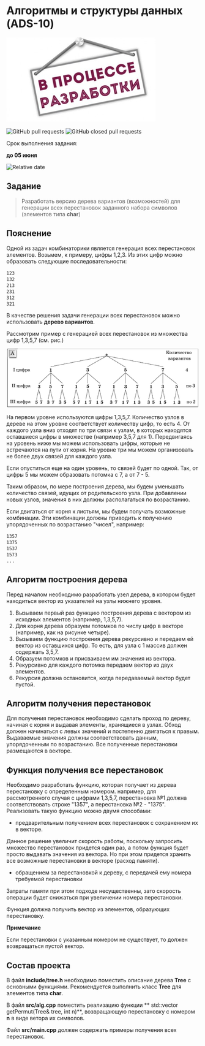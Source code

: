 # Алгоритмы и структуры данных (ADS-10)

![](images/undercons.jpg)

![GitHub pull requests](https://img.shields.io/github/issues-pr/NNTU-CS/ADS-10)
![GitHub closed pull requests](https://img.shields.io/github/issues-pr-closed/NNTU-CS/ADS-10)

Срок выполнения задания:

**до 05 июня** 

![Relative date](https://img.shields.io/date/1654462800)

## Задание

> Разработать версию дерева вариантов (возможностей) для генерации всех перестановок заданного набора символов (элементов типа **char**)

## Пояснение

Одной из задач комбинаторики является генерация всех перестановок элементов. Возьмем, к примеру, цифры 1,2,3. Из этих цифр можно образовать следующие последовательности:

```
123
132
213
231
312
321
```

В качестве решения задачи генерации всех перестановок можно использовать **дерево вариантов**.

Рассмотрим пример с генерацией всех перестановок из множества цифр 1,3,5,7 (см. рис.)

![](images/51.gif)

На первом уровне используются цифры 1,3,5,7. Количество узлов в дереве на этом уровне соответствует количеству цифр, то есть 4. 
От каждого узла вниз отходят по три связи к узлам, в которых находятся оставшиеся цифры в множестве (например 3,5,7 для 1). Передвигаясь на уровень ниже мы можем использовать цифры, которые не встречаются на пути от корня. На уровне три мы можем организовать не более двух связей для каждого узла.

Если опуститься еще на один уровень, то связей будет по одной. Так, от цифры 5 мы можем образовать потомка с 7, а от 7 - 5.

Таким образом, по мере построения дерева, мы будем уменьшать количество связей, идущих от родительского узла. При добавлении новых узлов, значения в них должны располагаться по возрастанию. 

Если двигаться от корня к листьям, мы будем получать возможные комбинации. Эти комбинации должны приводить к получению упорядоченных по возрастанию "чисел", например:

```
1357
1375
1537
1573
...
```

## Алгоритм построения дерева

Перед началом необходимо разработать узел дерева, в котором будет находиться вектор из указателей на узлы нижнего уровня. 

1. Вызываем первый раз функцию построения дерева с вектором из исходных элементов (например, 1,3,5,7).
1. Для корня дерева образуем потомков по числу цифр в векторе (например, как на рисунке четыре).
1. Вызываем функцию построения дерева рекурсивно и передаем ей вектор из оставшихся цифр. То есть, для узла с 1 массив должен содержать 3,5,7. 
1. Образуем потомков и присваиваем им значения из вектора.
1. Рекурсивно для каждого потомка передаем вектор из двух элементов.
1. Рекурсия должна остановится, когда передаваемый вектор будет пустой.

## Алгоритм получения перестановок

Для получения перестановок необходимо сделать проход по дереву, начиная с корня и выдавая элементы, хранящиеся в узлах. Обход должен начинаться с левых значений и постепенно двигаться к правым. Выдаваемые значения должны соответствовать данным, упорядоченным по возрастанию. Все полученные перестановки размещаются в векторе.

## Функция получения все перестановок

Необходимо разработать функцию, которая получает из дерева перестановку с определенным номером. например, для рассмотренного случая с цифрами 1,3,5,7, перестановка №1 должна соответствовать строке "1357", а перестановка №2 - "1375". Реализовать такую функцию можно двумя способами:

- предварительным получением всех перестановок с сохранением их в векторе. 

Данное решение увеличит скорость работы, поскольку запросить множество перестановок придется один раз, а потом функция будет просто выдавать значения из вектора. Но при этом придется хранить все возможные перестановки в векторе (расход памяти).

- обращением за перестановкой к дереву, с передачей ему номера требуемой перестановки

Затраты памяти при этом подходе несущественны, зато скорость операции будет снижаться при увеличении номера перестановки.

Функция должна получить вектор из элементов, образующих перестановку. 

**Примечание** 

Если перестановки с указанным номером не существует, то должен возвращаться пустой вектор.

## Состав проекта

В файл **include/tree.h** необходимо поместить описание дерева **Tree** с основными функциями. Рекомендуется выполнить класс **Tree** для элементов типа **char**.

В файл **src/alg.cpp** поместить реализацию функции ** std::vector<char> getPermut(Tree& tree, int n)**, возвращающую перестановку с номером **n** в виде ветора их символов.

Файл **src/main.cpp** должен содержать примеры получения всех перестановок.


